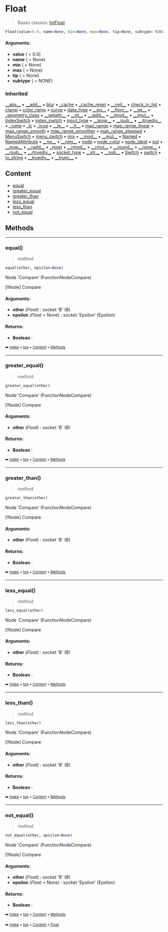 # Float

> Bases classes: [IntFloat](geono-float-intfloat.md)

``` python
Float(value=0.0, name=None, min=None, max=None, tip=None, subtype='NONE')
```



#### Arguments:
- **value** ( = 0.0)
- **name** ( = None)
- **min** ( = None)
- **max** ( = None)
- **tip** ( = None)
- **subtype** ( = NONE)

### Inherited

[\_\_abs__](geono-float-intfloat.md#__abs__) :black_small_square: [\_\_add__](geono-float-intfloat.md#__add__) :black_small_square: [blur](geono-socke-socket.md#blur) :black_small_square: [\_cache](geono-socke-nodecache.md#_cache) :black_small_square: [\_cache_reset](geono-socke-nodecache.md#_cache_reset) :black_small_square: [\_\_ceil__](geono-float-intfloat.md#__ceil__) :black_small_square: [check_in_list](geono-socke-socket.md#check_in_list) :black_small_square: [clamp](geono-float-intfloat.md#clamp) :black_small_square: [color_ramp](geono-float-intfloat.md#color_ramp) :black_small_square: [curve](geono-float-intfloat.md#curve) :black_small_square: [data_type](geono-socke-socket.md#data_type) :black_small_square: [\_\_eq__](geono-float-intfloat.md#__eq__) :black_small_square: [\_\_floor__](geono-float-intfloat.md#__floor__) :black_small_square: [\_\_ge__](geono-float-intfloat.md#__ge__) :black_small_square: [\_geometry_class](geono-socke-socket.md#_geometry_class) :black_small_square: [\_\_getattr__](geono-socke-socket.md#__getattr__) :black_small_square: [\_\_gt__](geono-float-intfloat.md#__gt__) :black_small_square: [\_\_iadd__](geono-float-intfloat.md#__iadd__) :black_small_square: [\_\_imod__](geono-float-intfloat.md#__imod__) :black_small_square: [\_\_imul__](geono-float-intfloat.md#__imul__) :black_small_square: [IndexSwitch](geono-socke-socket.md#indexswitch) :black_small_square: [index_switch](geono-socke-socket.md#index_switch) :black_small_square: [input_type](geono-socke-socket.md#input_type) :black_small_square: [\_\_ipow__](geono-float-intfloat.md#__ipow__) :black_small_square: [\_\_isub__](geono-float-intfloat.md#__isub__) :black_small_square: [\_\_itruediv__](geono-float-intfloat.md#__itruediv__) :black_small_square: [\_jump](geono-socke-socket.md#_jump) :black_small_square: [\_lc](geono-socke-socket.md#_lc) :black_small_square: [\_lcop](geono-socke-socket.md#_lcop) :black_small_square: [\_\_le__](geono-float-intfloat.md#__le__) :black_small_square: [\_\_lt__](geono-float-intfloat.md#__lt__) :black_small_square: [map_range](geono-float-intfloat.md#map_range) :black_small_square: [map_range_linear](geono-float-intfloat.md#map_range_linear) :black_small_square: [map_range_smooth](geono-float-intfloat.md#map_range_smooth) :black_small_square: [map_range_smoother](geono-float-intfloat.md#map_range_smoother) :black_small_square: [map_range_stepped](geono-float-intfloat.md#map_range_stepped) :black_small_square: [MenuSwitch](geono-socke-socket.md#menuswitch) :black_small_square: [menu_switch](geono-socke-socket.md#menu_switch) :black_small_square: [mix](geono-float-intfloat.md#mix) :black_small_square: [\_\_mod__](geono-float-intfloat.md#__mod__) :black_small_square: [\_\_mul__](geono-float-intfloat.md#__mul__) :black_small_square: [Named](geono-socke-valuesocket.md#named) :black_small_square: [NamedAttribute](geono-socke-valuesocket.md#namedattribute) :black_small_square: [\_\_ne__](geono-float-intfloat.md#__ne__) :black_small_square: [\_\_neg__](geono-float-intfloat.md#__neg__) :black_small_square: [node](geono-socke-socket.md#node) :black_small_square: [node_color](geono-socke-socket.md#node_color) :black_small_square: [node_label](geono-socke-socket.md#node_label) :black_small_square: [out](geono-socke-socket.md#out) :black_small_square: [\_\_pow__](geono-float-intfloat.md#__pow__) :black_small_square: [\_\_radd__](geono-float-intfloat.md#__radd__) :black_small_square: [\_reset](geono-socke-socket.md#_reset) :black_small_square: [\_\_rmod__](geono-float-intfloat.md#__rmod__) :black_small_square: [\_\_rmul__](geono-float-intfloat.md#__rmul__) :black_small_square: [\_\_round__](geono-float-intfloat.md#__round__) :black_small_square: [\_\_rpow__](geono-float-intfloat.md#__rpow__) :black_small_square: [\_\_rsub__](geono-float-intfloat.md#__rsub__) :black_small_square: [\_\_rtruediv__](geono-float-intfloat.md#__rtruediv__) :black_small_square: [socket_type](geono-socke-socket.md#socket_type) :black_small_square: [\_\_str__](geono-socke-socket.md#__str__) :black_small_square: [\_\_sub__](geono-float-intfloat.md#__sub__) :black_small_square: [Switch](geono-socke-socket.md#switch) :black_small_square: [switch](geono-socke-socket.md#switch) :black_small_square: [to_string](geono-float-intfloat.md#to_string) :black_small_square: [\_\_truediv__](geono-float-intfloat.md#__truediv__) :black_small_square: [\_\_trunc__](geono-float-intfloat.md#__trunc__) :black_small_square:

## Content

- [equal](geono-float-float.md#equal)
- [greater_equal](geono-float-float.md#greater_equal)
- [greater_than](geono-float-float.md#greater_than)
- [less_equal](geono-float-float.md#less_equal)
- [less_than](geono-float-float.md#less_than)
- [not_equal](geono-float-float.md#not_equal)

## Methods



----------
### equal()

> method

``` python
equal(other, epsilon=None)
```

Node 'Compare' (FunctionNodeCompare)

[!Node] Compare

#### Arguments:
- **other** (_Float_) : socket 'B' (B)
- **epsilon** (_Float_ = None) : socket 'Epsilon' (Epsilon)



#### Returns:
- **Boolean** :

<sub>:arrow_right: [index](index.md) :black_small_square: [top](#float) :black_small_square: [Content](#content) :black_small_square: [Methods](geono-float-float.md#methods)</sub>

----------
### greater_equal()

> method

``` python
greater_equal(other)
```

Node 'Compare' (FunctionNodeCompare)

[!Node] Compare

#### Arguments:
- **other** (_Float_) : socket 'B' (B)



#### Returns:
- **Boolean** :

<sub>:arrow_right: [index](index.md) :black_small_square: [top](#float) :black_small_square: [Content](#content) :black_small_square: [Methods](geono-float-float.md#methods)</sub>

----------
### greater_than()

> method

``` python
greater_than(other)
```

Node 'Compare' (FunctionNodeCompare)

[!Node] Compare

#### Arguments:
- **other** (_Float_) : socket 'B' (B)



#### Returns:
- **Boolean** :

<sub>:arrow_right: [index](index.md) :black_small_square: [top](#float) :black_small_square: [Content](#content) :black_small_square: [Methods](geono-float-float.md#methods)</sub>

----------
### less_equal()

> method

``` python
less_equal(other)
```

Node 'Compare' (FunctionNodeCompare)

[!Node] Compare

#### Arguments:
- **other** (_Float_) : socket 'B' (B)



#### Returns:
- **Boolean** :

<sub>:arrow_right: [index](index.md) :black_small_square: [top](#float) :black_small_square: [Content](#content) :black_small_square: [Methods](geono-float-float.md#methods)</sub>

----------
### less_than()

> method

``` python
less_than(other)
```

Node 'Compare' (FunctionNodeCompare)

[!Node] Compare

#### Arguments:
- **other** (_Float_) : socket 'B' (B)



#### Returns:
- **Boolean** :

<sub>:arrow_right: [index](index.md) :black_small_square: [top](#float) :black_small_square: [Content](#content) :black_small_square: [Methods](geono-float-float.md#methods)</sub>

----------
### not_equal()

> method

``` python
not_equal(other, epsilon=None)
```

Node 'Compare' (FunctionNodeCompare)

[!Node] Compare

#### Arguments:
- **other** (_Float_) : socket 'B' (B)
- **epsilon** (_Float_ = None) : socket 'Epsilon' (Epsilon)



#### Returns:
- **Boolean** :

<sub>:arrow_right: [index](index.md) :black_small_square: [top](#float) :black_small_square: [Content](#content) :black_small_square: [Methods](geono-float-float.md#methods)</sub>

<sub>:arrow_right: [index](index.md) :black_small_square: [top](#float) :black_small_square: [Content](#content) :black_small_square: [Float](geono-float-float.md)</sub>